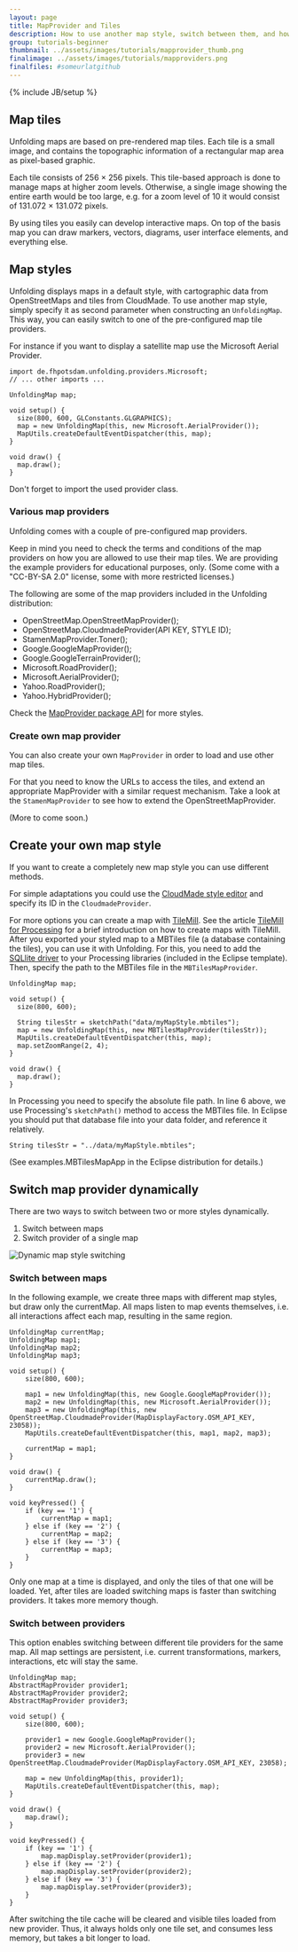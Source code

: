 ```yaml
---
layout: page
title: MapProvider and Tiles
description: How to use another map style, switch between them, and how to create your own. Also gives a short introduction to map tiles.
group: tutorials-beginner
thumbnail: ../assets/images/tutorials/mapprovider_thumb.png
finalimage: ../assets/images/tutorials/mapproviders.png
finalfiles: #someurlatgithub
---
```


{% include JB/setup %}

## Map tiles

Unfolding maps are based on pre-rendered map tiles. Each tile is a small image, and contains the topographic information of a rectangular map area as pixel-based graphic. 

Each tile consists of 256 × 256 pixels. This tile-based approach is done to manage maps at higher zoom levels. Otherwise, a single image showing the entire earth would be too large, e.g. for a zoom level of 10 it would consist of 131.072 × 131.072 pixels.

By using tiles you easily can develop interactive maps. On top of the basis map you can draw markers, vectors, diagrams, user interface elements, and everything else.

<!--
"A *slippy map* is type of web-browser based map client that allows you to dynamically pan the map simply by grabbing and sliding the map image in any direction. Modern web browsers allow dynamic loading of map tiles in response to user action without requiring a page reload. This dynamic effect makes map viewing more intuitive." (John Frank, MetaCarta)
-->

## Map styles

Unfolding displays maps in a default style, with cartographic data from OpenStreetMaps and tiles from CloudMade. To use another map style, simply specify it as second parameter when constructing an `UnfoldingMap`. This way, you can easily switch to one of the pre-configured map tile providers.

For instance if you want to display a satellite map use the Microsoft Aerial Provider.
	
	import de.fhpotsdam.unfolding.providers.Microsoft;
	// ... other imports ...
	
	UnfoldingMap map;

	void setup() {
	  size(800, 600, GLConstants.GLGRAPHICS);
	  map = new UnfoldingMap(this, new Microsoft.AerialProvider());
	  MapUtils.createDefaultEventDispatcher(this, map);
	}

	void draw() {
	  map.draw();
	}

Don't forget to import the used provider class.

### Various map providers

Unfolding comes with a couple of pre-configured map providers.

Keep in mind you need to check the terms and conditions of the map providers on how you are allowed to use their map tiles. We are providing the example providers for educational purposes, only. (Some come with a "CC-BY-SA 2.0" license, some with more restricted licenses.)

The following are some of the map providers included in the Unfolding distribution:

- OpenStreetMap.OpenStreetMapProvider();   
- OpenStreetMap.CloudmadeProvider(API KEY, STYLE ID);
- StamenMapProvider.Toner(); 
- Google.GoogleMapProvider();   
- Google.GoogleTerrainProvider();   
- Microsoft.RoadProvider();   
- Microsoft.AerialProvider();   
- Yahoo.RoadProvider();   
- Yahoo.HybridProvider();   

Check the [MapProvider package API](/javadoc/index.html?de/fhpotsdam/unfolding/providers/package-summary.html) for more styles.


### Create own map provider

You can also create your own `MapProvider` in order to load and use other map tiles.

For that you need to know the URLs to access the tiles, and extend an appropriate MapProvider with a similar request mechanism. Take a look at the `StamenMapProvider` to see how to extend the OpenStreetMapProvider.

(More to come soon.)


## Create your own map style
If you want to create a completely new map style you can use different methods.

For simple adaptations you could use the [CloudMade style editor](http://developers.cloudmade.com/projects/show/style-editor) and specify its ID in the `CloudmadeProvider`.

For more options you can create a map with [TileMill](http://tilemill.com/). See the article [TileMill for Processing](http://tillnagel.com/2011/06/tilemill-for-processing/) for a brief introduction on how to create maps with TileMill. After you exported your styled map to a MBTiles file (a database containing the tiles), you can use it with Unfolding.
For this, you need to add the [SQLlite driver](http://code.google.com/p/sqlite-jdbc/) to your Processing libraries (included in the Eclipse template). Then, specify the path to the MBTiles file in the `MBTilesMapProvider`.

	UnfoldingMap map;

	void setup() {
	  size(800, 600);

	  String tilesStr = sketchPath("data/myMapStyle.mbtiles");
	  map = new UnfoldingMap(this, new MBTilesMapProvider(tilesStr));
	  MapUtils.createDefaultEventDispatcher(this, map);
	  map.setZoomRange(2, 4);
	}

	void draw() {
	  map.draw();
	}

In Processing you need to specify the absolute file path. In line 6 above, we use Processing's `sketchPath()` method to access the MBTiles file. In Eclipse you should put that database file into your data folder, and reference it relatively.

	String tilesStr = "../data/myMapStyle.mbtiles";

(See examples.MBTilesMapApp in the Eclipse distribution for details.)

	
## Switch map provider dynamically

There are two ways to switch between two or more styles dynamically.

1. Switch between maps
2. Switch provider of a single map 


![Dynamic map style switching](../assets/images/Unfolding-GIF-Test.gif)


### Switch between maps

In the following example, we create three maps with different map styles, but draw only the currentMap.
All maps listen to map events themselves, i.e. all interactions affect each map, resulting in the same region.

	UnfoldingMap currentMap;
	UnfoldingMap map1;
	UnfoldingMap map2;
	UnfoldingMap map3;

	void setup() {
		size(800, 600);

		map1 = new UnfoldingMap(this, new Google.GoogleMapProvider());
		map2 = new UnfoldingMap(this, new Microsoft.AerialProvider());
		map3 = new UnfoldingMap(this, new OpenStreetMap.CloudmadeProvider(MapDisplayFactory.OSM_API_KEY, 23058));
		MapUtils.createDefaultEventDispatcher(this, map1, map2, map3);

		currentMap = map1;
	}

	void draw() {
		currentMap.draw();
	}

	void keyPressed() {
		if (key == '1') {
			currentMap = map1;
		} else if (key == '2') {
			currentMap = map2;
		} else if (key == '3') {
			currentMap = map3;
		}
	}

Only one map at a time is displayed, and only the tiles of that one will be loaded. Yet, after tiles are loaded switching maps is faster than switching providers. It takes more memory though. 

### Switch between providers

This option enables switching between different tile providers for the same map. All map settings are persistent, i.e. current transformations, markers, interactions, etc will stay the same.

	UnfoldingMap map;
	AbstractMapProvider provider1;
	AbstractMapProvider provider2;
	AbstractMapProvider provider3;

	void setup() {
		size(800, 600);

		provider1 = new Google.GoogleMapProvider();
		provider2 = new Microsoft.AerialProvider();
		provider3 = new OpenStreetMap.CloudmadeProvider(MapDisplayFactory.OSM_API_KEY, 23058);

		map = new UnfoldingMap(this, provider1);
		MapUtils.createDefaultEventDispatcher(this, map);
	}

	void draw() {
		map.draw();
	}

	void keyPressed() {
		if (key == '1') {
			map.mapDisplay.setProvider(provider1);
		} else if (key == '2') {
			map.mapDisplay.setProvider(provider2);
		} else if (key == '3') {
			map.mapDisplay.setProvider(provider3);
		}
	}

After switching the tile cache will be cleared and visible tiles loaded from new provider. Thus, it always holds only one tile set, and consumes less memory, but takes a bit longer to load.




